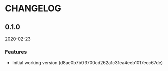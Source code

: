 # CHANGELOG

<!--- next entry here -->

## 0.1.0
2020-02-23

### Features

- Initial working version (d8ae0b7b03700cd262a1c31ea4eeb1017ecc67de)